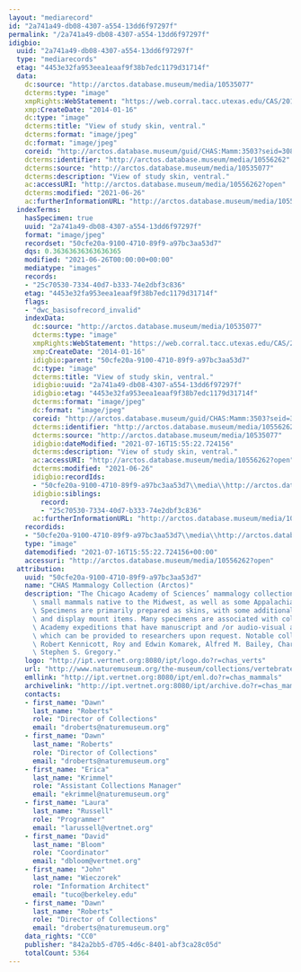 ```yaml
---
layout: "mediarecord"
id: "2a741a49-db08-4307-a554-13dd6f97297f"
permalink: "/2a741a49-db08-4307-a554-13dd6f97297f"
idigbio:
  uuid: "2a741a49-db08-4307-a554-13dd6f97297f"
  type: "mediarecords"
  etag: "4453e32fa953eea1eaaf9f38b7edc1179d31714f"
  data:
    dc:source: "http://arctos.database.museum/media/10535077"
    dcterms:type: "image"
    xmpRights:WebStatement: "https://web.corral.tacc.utexas.edu/CAS/20161217-03/jpg/chas_mamm_3503.3.jpg"
    xmp:CreateDate: "2014-01-16"
    dc:type: "image"
    dcterms:title: "View of study skin, ventral."
    dcterms:format: "image/jpeg"
    dc:format: "image/jpeg"
    coreid: "http://arctos.database.museum/guid/CHAS:Mamm:3503?seid=3087591"
    dcterms:identifier: "http://arctos.database.museum/media/10556262"
    dcterms:source: "http://arctos.database.museum/media/10535077"
    dcterms:description: "View of study skin, ventral."
    ac:accessURI: "http://arctos.database.museum/media/10556262?open"
    dcterms:modified: "2021-06-26"
    ac:furtherInformationURL: "http://arctos.database.museum/media/10556262"
  indexTerms:
    hasSpecimen: true
    uuid: "2a741a49-db08-4307-a554-13dd6f97297f"
    format: "image/jpeg"
    recordset: "50cfe20a-9100-4710-89f9-a97bc3aa53d7"
    dqs: 0.36363636363636365
    modified: "2021-06-26T00:00:00+00:00"
    mediatype: "images"
    records:
    - "25c70530-7334-40d7-b333-74e2dbf3c836"
    etag: "4453e32fa953eea1eaaf9f38b7edc1179d31714f"
    flags:
    - "dwc_basisofrecord_invalid"
    indexData:
      dc:source: "http://arctos.database.museum/media/10535077"
      dcterms:type: "image"
      xmpRights:WebStatement: "https://web.corral.tacc.utexas.edu/CAS/20161217-03/jpg/chas_mamm_3503.3.jpg"
      xmp:CreateDate: "2014-01-16"
      idigbio:parent: "50cfe20a-9100-4710-89f9-a97bc3aa53d7"
      dc:type: "image"
      dcterms:title: "View of study skin, ventral."
      idigbio:uuid: "2a741a49-db08-4307-a554-13dd6f97297f"
      idigbio:etag: "4453e32fa953eea1eaaf9f38b7edc1179d31714f"
      dcterms:format: "image/jpeg"
      dc:format: "image/jpeg"
      coreid: "http://arctos.database.museum/guid/CHAS:Mamm:3503?seid=3087591"
      dcterms:identifier: "http://arctos.database.museum/media/10556262"
      dcterms:source: "http://arctos.database.museum/media/10535077"
      idigbio:dateModified: "2021-07-16T15:55:22.724156"
      dcterms:description: "View of study skin, ventral."
      ac:accessURI: "http://arctos.database.museum/media/10556262?open"
      dcterms:modified: "2021-06-26"
      idigbio:recordIds:
      - "50cfe20a-9100-4710-89f9-a97bc3aa53d7\\media\\http://arctos.database.museum/media/10556262"
      idigbio:siblings:
        record:
        - "25c70530-7334-40d7-b333-74e2dbf3c836"
      ac:furtherInformationURL: "http://arctos.database.museum/media/10556262"
    recordids:
    - "50cfe20a-9100-4710-89f9-a97bc3aa53d7\\media\\http://arctos.database.museum/media/10556262"
    type: "image"
    datemodified: "2021-07-16T15:55:22.724156+00:00"
    accessuri: "http://arctos.database.museum/media/10556262?open"
  attribution:
    uuid: "50cfe20a-9100-4710-89f9-a97bc3aa53d7"
    name: "CHAS Mammalogy Collection (Arctos)"
    description: "The Chicago Academy of Sciences’ mammalogy collection contains mostly\
      \ small mammals native to the Midwest, as well as some Appalachian species.\
      \ Specimens are primarily prepared as skins, with some additional osteological\
      \ and display mount items. Many specimens are associated with collectors or\
      \ Academy expeditions that have manuscript and /or audio-visual archival material,\
      \ which can be provided to researchers upon request. Notable collectors include\
      \ Robert Kennicott, Roy and Edwin Komarek, Alfred M. Bailey, Charles D. Brower,\
      \ Stephen S. Gregory."
    logo: "http://ipt.vertnet.org:8080/ipt/logo.do?r=chas_verts"
    url: "http://www.naturemuseum.org/the-museum/collections/vertebrates"
    emllink: "http://ipt.vertnet.org:8080/ipt/eml.do?r=chas_mammals"
    archivelink: "http://ipt.vertnet.org:8080/ipt/archive.do?r=chas_mammals"
    contacts:
    - first_name: "Dawn"
      last_name: "Roberts"
      role: "Director of Collections"
      email: "droberts@naturemuseum.org"
    - first_name: "Dawn"
      last_name: "Roberts"
      role: "Director of Collections"
      email: "droberts@naturemuseum.org"
    - first_name: "Erica"
      last_name: "Krimmel"
      role: "Assistant Collections Manager"
      email: "ekrimmel@naturemuseum.org"
    - first_name: "Laura"
      last_name: "Russell"
      role: "Programmer"
      email: "larussell@vertnet.org"
    - first_name: "David"
      last_name: "Bloom"
      role: "Coordinator"
      email: "dbloom@vertnet.org"
    - first_name: "John"
      last_name: "Wieczorek"
      role: "Information Architect"
      email: "tuco@berkeley.edu"
    - first_name: "Dawn"
      last_name: "Roberts"
      role: "Director of Collections"
      email: "droberts@naturemuseum.org"
    data_rights: "CC0"
    publisher: "842a2bb5-d705-4d6c-8401-abf3ca28c05d"
    totalCount: 5364
---
```

